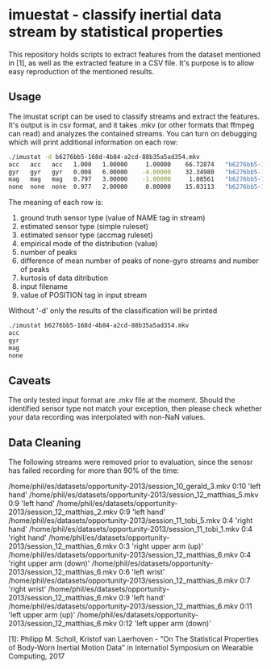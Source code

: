 imuestat - classify inertial data stream by statistical properties
==================================================================

 This repository holds scripts to extract features from the dataset mentioned in
[1], as well as the extracted feature in a CSV file. It's purpose is to allow
easy reproduction of the mentioned results.

## Usage

 The imustat script can be used to classify streams and extract the features.
It's output is in csv format, and it takes .mkv (or other formats that ffmpeg
can read) and analyzes the contained streams. You can turn on debugging which
will print additional information on each row:

```bash
./imustat -d b6276bb5-168d-4b84-a2cd-88b35a5ad354.mkv
acc   acc   acc   1.000   1.00000     1.00000    66.72874   "b6276bb5-168d-4b84-a2cd-88b35a5ad354.mkv" "none"
gyr   gyr   gyr   0.008   6.00000    -4.00000    32.34980   "b6276bb5-168d-4b84-a2cd-88b35a5ad354.mkv" "none"
mag   mag   mag   0.797   3.00000    -1.00000     1.08561   "b6276bb5-168d-4b84-a2cd-88b35a5ad354.mkv" "none"
none  none  none  0.977   2.00000     0.00000    15.03113   "b6276bb5-168d-4b84-a2cd-88b35a5ad354.mkv" "none"
```

The meaning of each row is:

 1. ground truth sensor type (value of NAME tag in stream)
 1. estimated sensor type (simple ruleset)
 1. estimated sensor type (accmag ruleset)
 1. empirical mode of the distribution (value)
 1. number of peaks
 1. difference of mean number of peaks of none-gyro streams and number of peaks
 1. kurtosis of data ditribution
 1. input filename
 1. value of POSITION tag in input stream

 Without '-d' only the results of the classification will be printed

```bash
./imustat b6276bb5-168d-4b84-a2cd-88b35a5ad354.mkv
acc
gyr
mag
none
```

## Caveats

 The only tested input format are .mkv file at the moment. Should the
identified sensor type not match your exception, then please check whether your
data recording was interpolated with non-NaN values.

## Data Cleaning

 The following streams were removed prior to evaluation, since the senosr has
failed recording for more than 90% of the time:

 /home/phil/es/datasets/opportunity-2013/session_10_gerald_3.mkv  0:10 'left hand'
 /home/phil/es/datasets/opportunity-2013/session_12_matthias_5.mkv 0:9 'left hand'
 /home/phil/es/datasets/opportunity-2013/session_12_matthias_2.mkv 0:9 'left hand'
 /home/phil/es/datasets/opportunity-2013/session_11_tobi_5.mkv     0:4 'right hand'
 /home/phil/es/datasets/opportunity-2013/session_11_tobi_1.mkv     0:4 'right hand'
 /home/phil/es/datasets/opportunity-2013/session_12_matthias_6.mkv 0:3 'right upper arm (up)'
 /home/phil/es/datasets/opportunity-2013/session_12_matthias_6.mkv 0:4 'right upper arm (down)'
 /home/phil/es/datasets/opportunity-2013/session_12_matthias_6.mkv 0:6 'left wrist'
 /home/phil/es/datasets/opportunity-2013/session_12_matthias_6.mkv 0:7 'right wrist'
 /home/phil/es/datasets/opportunity-2013/session_12_matthias_6.mkv 0:9 'left hand'
 /home/phil/es/datasets/opportunity-2013/session_12_matthias_6.mkv 0:11 'left upper arm (up)'
 /home/phil/es/datasets/opportunity-2013/session_12_matthias_6.mkv 0:12 'left upper arm (down)'


[1]: Philipp M. Scholl, Kristof van Laerhoven - "On The Statistical Properties
     of Body-Worn Inertial Motion Data" in Internatiol Symposium on Wearable
     Computing, 2017 
